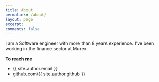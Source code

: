 ```yaml
---
title: About
permalink: /about/
layout: page
excerpt:
comments: false
---
```


I am a Software engineer with more than 8 years experience.
I've been working in the finance sector at Murex.

**To reach me**

- {{ site.author.email }}
- github.com/{{ site.author.github }}
